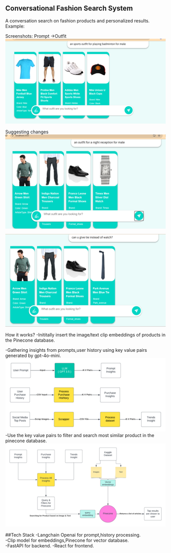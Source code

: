 ## Conversational Fashion Search System 

A conversation search on fashion products and personalized results.
Example:

Screenshots:
Prompt ->Outfit
![Alt text](./AssetsREADME/image-1.png)       
   
Suggesting changes   
![Alt text](./AssetsREADME/image-2.png)          

    
![Alt text](./AssetsREADME/image-3.png)     





How it works?
-Inititally insert the image/text clip embeddings of products in the Pinecone database.  

-Gathering insights from prompts,user history using key value pairs generated by gpt-4o-mini.  
![Alt text](./AssetsREADME/Diagram1.png)    
-Use the key value pairs to filter and search most similar product in the pinecone database.   
![Alt text](./AssetsREADME/Diagram2.png)  


##Tech Stack
-Langchain Openai for prompt,history processing.  
-Clip model for embeddings,Pinecone for vector database.    
-FastAPI for backend.
-React for frontend.
